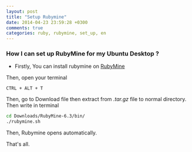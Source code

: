 ```yaml
---
layout: post
title: "Setup Rubymine"
date: 2014-04-23 23:59:28 +0300
comments: true
categories: ruby, rubymine, set_up, en
---
```


### How I can set up RubyMine for my Ubuntu Desktop ?

- Firstly, You can install rubymine on [RubyMine](http://www.jetbrains.com/ruby/download/)

<!-- more -->

Then, open your terminal

    CTRL + ALT + T

Then, go to Download file then extract from *.tar.gz* file to normal directory. Then write in terminal


``` bash
cd Downloads/RubyMine-6.3/bin/
./rubymine.sh
```

Then, Rubymine opens automatically.

That's all.